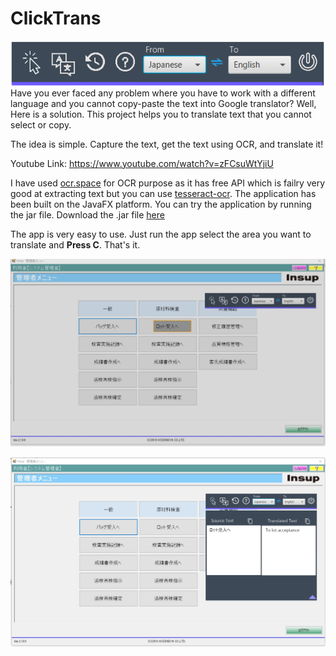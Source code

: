 # ClickTrans 
<img src="https://github.com/tuski/ClickTrans/blob/master/img/home.png" align="middle">
Have you ever faced any problem where you have to work with a different language and you cannot copy-paste the text into Google translator?
Well, Here is a solution. This project helps you to translate text that you cannot select or copy.

The idea is simple. Capture the text, get the text using OCR, and translate it!

Youtube Link: https://www.youtube.com/watch?v=zFCsuWtYjiU

I have used <a href="https://ocr.space/ocrapi">ocr.space</a> for OCR purpose as it has free API which is failry very good at extracting text but you can use  <a href="https://github.com/tesseract-ocr/">tesseract-ocr</a>. 
The application has been built on the JavaFX platform. You can try the application by running the jar file. Download the .jar file <a href="https://github.com/tuski/ClickTrans/raw/master/bin/ClickTrans-1.0.jar">here</a>

The app is very easy to use. Just run the app select the area you want to translate and <b>Press C</b>.
That's it.

<img src="https://github.com/tuski/ClickTrans/blob/master/img/bfrTrns.png" align="middle"> <br> <br>
<img src="https://github.com/tuski/ClickTrans/blob/master/img/aftrTrans.png" align="middle">
